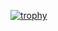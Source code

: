 [![trophy](https://github-profile-trophy.vercel.app/?username=Ade-cillia&theme=tokionight)](https://github.com/ryo-ma/github-profile-trophy)

<!--
**Ade-cillia/Ade-cillia** is a ✨ _special_ ✨ repository because its `README.md` (this file) appears on your GitHub profile.

Here are some ideas to get you started:

- 🔭 I’m currently working on ...
- 🌱 I’m currently learning ...
- 👯 I’m looking to collaborate on ...
- 🤔 I’m looking for help with ...
- 💬 Ask me about ...
- 📫 How to reach me: ...
- 😄 Pronouns: ...
- ⚡ Fun fact: ...
-->
